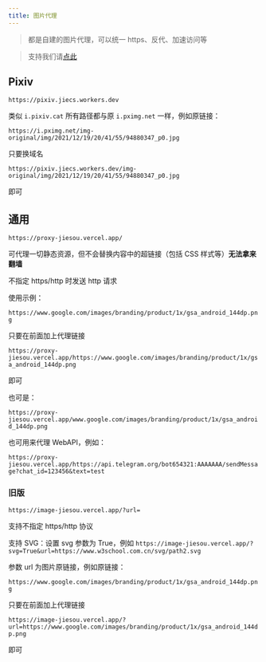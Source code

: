 ```yaml
---
title: 图片代理
---
```


> 都是自建的图片代理，可以统一 https、反代、加速访问等

> 支持我们请[点此](/donate.html)

## Pixiv <Badge text="被墙" type="warning"/>

```
https://pixiv.jiecs.workers.dev
```

类似 `i.pixiv.cat` 所有路径都与原 `i.pximg.net` 一样，例如原链接：

`https://i.pximg.net/img-original/img/2021/12/19/20/41/55/94880347_p0.jpg`

只要换域名

`https://pixiv.jiecs.workers.dev/img-original/img/2021/12/19/20/41/55/94880347_p0.jpg`

即可


## 通用 <Badge text="暂停开放" type="error"/>

```
https://proxy-jiesou.vercel.app/
```

可代理一切静态资源，但不会替换内容中的超链接（包括 CSS 样式等）**无法拿来翻墙**

不指定 https/http 时发送 http 请求

使用示例：

`https://www.google.com/images/branding/product/1x/gsa_android_144dp.png`

只要在前面加上代理链接

`https://proxy-jiesou.vercel.app/https://www.google.com/images/branding/product/1x/gsa_android_144dp.png`

即可

也可是：

`https://proxy-jiesou.vercel.app/www.google.com/images/branding/product/1x/gsa_android_144dp.png`

也可用来代理 WebAPI，例如：

`https://proxy-jiesou.vercel.app/https://api.telegram.org/bot654321:AAAAAAA/sendMessage?chat_id=123456&text=test`

### 旧版 <Badge text="已弃用" type="warning"/>

```
https://image-jiesou.vercel.app/?url=
```

支持不指定 https/http 协议

支持 SVG：设置 svg 参数为 True，例如 `https://image-jiesou.vercel.app/?svg=True&url=https://www.w3school.com.cn/svg/path2.svg`

参数 url 为图片原链接，例如原链接：

`https://www.google.com/images/branding/product/1x/gsa_android_144dp.png`

只要在前面加上代理链接

`https://image-jiesou.vercel.app/?url=https://www.google.com/images/branding/product/1x/gsa_android_144dp.png`

即可
